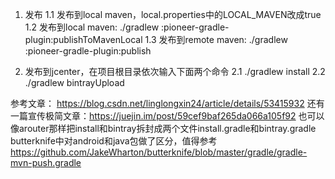1. 发布
1.1 发布到local maven，local.properties中的LOCAL_MAVEN改成true
1.2 发布到local maven: ./gradlew :pioneer-gradle-plugin:publishToMavenLocal
1.3 发布到remote maven: ./gradlew :pioneer-gradle-plugin:publish


2. 发布到jcenter，在项目根目录依次输入下面两个命令
2.1 ./gradlew install
2.2 ./gradlew bintrayUpload

参考文章： https://blog.csdn.net/linglongxin24/article/details/53415932
还有一篇宣传极简文章：https://juejin.im/post/59cef9baf265da066a105f92
也可以像arouter那样把install和bintray拆封成两个文件install.gradle和bintray.gradle
butterknife中对android和java包做了区分，值得参考 https://github.com/JakeWharton/butterknife/blob/master/gradle/gradle-mvn-push.gradle
